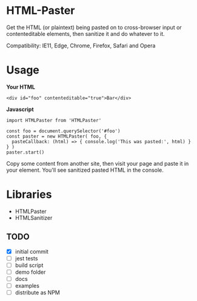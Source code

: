 # HTML-Paster
Get the HTML (or plaintext) being pasted on to cross-browser input or contenteditable elements, then sanitize it and do whatever to it.

Compatibility: IE11, Edge, Chrome, Firefox, Safari and Opera

# Usage

**Your HTML**

```
<div id="foo" contenteditable="true">Bar</div>
```
  
**Javascript**

```
import HTMLPaster from 'HTMLPaster'

const foo = document.querySelector('#foo')
const paster = new HTMLPaster( foo, {
  pasteCallback: (html) => { console.log('This was pasted:', html) }
} )
paster.start()
```
  
Copy some content from another site, then visit your page and paste it in your element. You'll see sanitized pasted HTML in the console.

# Libraries

* HTMLPaster
* HTMLSanitizer

## TODO
- [x] initial commit
- [ ] jest tests
- [ ] build script
- [ ] demo folder
- [ ] docs
- [ ] examples
- [ ] distribute as NPM
